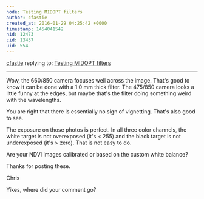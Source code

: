 ```yaml
---
node: Testing MIDOPT filters
author: cfastie
created_at: 2016-01-29 04:25:42 +0000
timestamp: 1454041542
nid: 12473
cid: 13437
uid: 554
---
```




[cfastie](../profile/cfastie) replying to: [Testing MIDOPT filters](../notes/cfastie/12-03-2015/testing-midopt-filters)

----
Wow, the 660/850 camera focuses well across the image. That's good to know it can be done with a 1.0 mm thick filter. The 475/850 camera looks a little funny at the edges, but maybe that's the filter doing something weird with the wavelengths. 

You are right that there is essentially no sign of vignetting. That's also good to see.

The exposure on those photos is perfect. In all three color channels, the white target is not overexposed (it's < 255) and the black target is not underexposed (it's > zero). That is not easy to do.

Are your NDVI images calibrated or based on the custom white balance? 

Thanks for posting these.

Chris

Yikes, where did your comment go?

